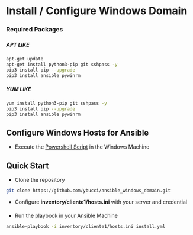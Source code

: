 # Install / Configure Windows Domain

### Required Packages

###
##### APT LIKE
```bash
apt-get update
apt-get install python3-pip git sshpass -y
pip3 install pip --upgrade
pip3 install ansible pywinrm
```

##### YUM LIKE
```bash
yum install python3-pip git sshpass -y
pip3 install pip --upgrade
pip3 install ansible pywinrm
```

## Configure Windows Hosts for Ansible

- Execute the [Powershell Script](./configure_windows_for_ansible.ps1) in the Windows Machine


## Quick Start

- Clone the repository
```bash
git clone https://github.com/ybucci/ansible_windows_domain.git
```

- Configure **inventory/cliente1/hosts.ini** with your server and credential
####
- Run the playbook in your Ansible Machine

```bash
ansible-playbook -i inventory/cliente1/hosts.ini install.yml
```